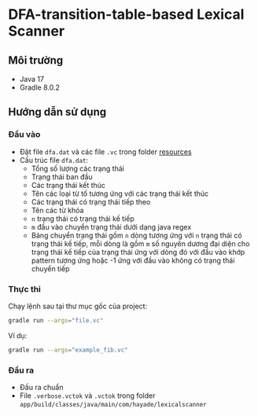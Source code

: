# DFA-transition-table-based Lexical Scanner

## Môi trường

- Java 17
- Gradle 8.0.2

## Hướng dẫn sử dụng

### Đầu vào

- Đặt file `dfa.dat` và các file `.vc` trong folder [resources](app/src/main/resources)
- Cấu trúc file `dfa.dat`:
  - Tổng số lượng các trạng thái
  - Trạng thái ban đầu
  - Các trạng thái kết thúc
  - Tên các loại từ tố tương ứng với các trạng thái kết thúc
  - Các trạng thái có trạng thái tiếp theo
  - Tên các từ khóa
  - `n` trạng thái có trạng thái kế tiếp
  - `m` đầu vào chuyển trạng thái dưới dạng java regex
  - Bảng chuyển trạng thái gồm `n` dòng tương ứng với `n` trạng thái có trạng thái kế tiếp, mỗi dòng là gồm `m` số nguyên dương đại diện cho trạng thái kế tiếp của trạng thái ứng với dòng đó với đầu vào khớp pattern tương ứng hoặc -1 ứng với đầu vào không có trạng thái chuyển tiếp

### Thực thi

Chạy lệnh sau tại thư mục gốc của project:

```bash
gradle run --args="file.vc"
```

Ví dụ:
```bash
gradle run --args="example_fib.vc"
```

### Đầu ra

- Đầu ra chuẩn
- File `.verbose.vctok` và `.vctok` trong folder `app/build/classes/java/main/com/hayade/lexicalscanner`
